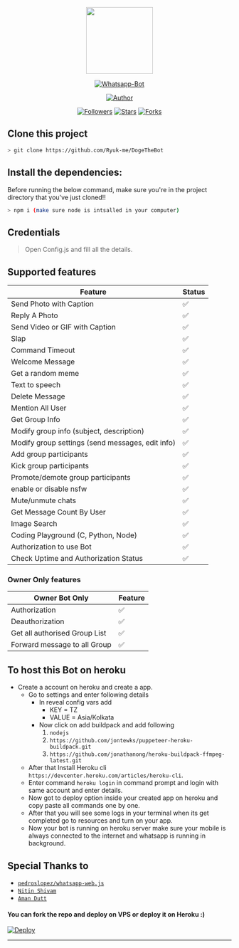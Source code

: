 <p align="center">
<img src="https://github.com/Ryuk-me/DogeTheBot/blob/main/dogeImages/Doge-Flower.jpeg?raw=true" width="150" height="150"/>
</p>

<p align="center">
<a href="#"><img title="Whatsapp-Bot" src="https://img.shields.io/badge/WhatsApp Bot-EC8FD0?style=for-the-badge&logo=whatsapp&logoColor=white"></a>
</p>

<p align="center">
<a href="https://github.com/Ryuk-me"><img title="Author" src="https://img.shields.io/badge/Author-Ryuk--me-red.svg?style=for-the-badge&logo=github"></a>
</p>

<p align="center">
<a href="https://github.com/Ryuk-me"><img title="Followers" src="https://img.shields.io/github/followers/Ryuk-me?color=blue&style=flat-square"></a>
<a href="https://github.com/Ryuk-me/DogeTheBot/stargazers/"><img title="Stars" src="https://img.shields.io/github/stars/ryuk-me/DogeTheBot?color=red&style=flat-square"></a>
<a href="https://github.com/Ryuk-me/DogeTheBot/network/members"><img title="Forks" src="https://img.shields.io/github/forks/Ryuk-me/DogeTheBot?color=red&style=flat-square"></a>
</p>

## Clone this project

```bash
> git clone https://github.com/Ryuk-me/DogeTheBot
```

## Install the dependencies:
Before running the below command, make sure you're in the project directory that
you've just cloned!!

```bash
> npm i (make sure node is intsalled in your computer)
```

## Credentials
> Open Config.js and fill all the details.

## Supported features
| Feature  | Status |
| ------------- | ------------- |
| Send Photo with Caption      | ✅  |
| Reply A Photo    | ✅  |
| Send Video or GIF with Caption   | ✅  |
| Slap   | ✅  |
| Command Timeout   | ✅  |
| Welcome Message   | ✅  |
| Get a random meme   | ✅ |
| Text to speech  | ✅  |
| Delete Message  | ✅  |
| Mention All User   | ✅ |
| Get Group Info | ✅ |
| Modify group info (subject, description)  | ✅  |
| Modify group settings (send messages, edit info)  | ✅  |
| Add group participants  | ✅  |
| Kick group participants  | ✅  |
| Promote/demote group participants | ✅ |
| enable or disable nsfw | ✅ |
| Mute/unmute chats | ✅ |
| Get Message Count By User | ✅ |
| Image Search | ✅ |
| Coding Playground (C, Python, Node) | ✅ |
| Authorization to use Bot | ✅ |
| Check Uptime and Authorization Status | ✅ |

### Owner Only features

| Owner Bot Only  |              Feature                |
| ------------- | ------------- |
| Authorization      | ✅  |
| Deauthorization      | ✅  |
| Get all authorised Group List    | ✅  |
| Forward message to all Group    | ✅  |




## To host this Bot on heroku
* Create a account on heroku and create a app.
    * Go to settings and enter following details
        * In reveal config vars add
            * KEY = TZ
            * VALUE = Asia/Kolkata 
        * Now click on add buildpack and add following
            1. `nodejs`
            2. `https://github.com/jontewks/puppeteer-heroku-buildpack.git`
            3. `https://github.com/jonathanong/heroku-buildpack-ffmpeg-latest.git`
    * After that Install Heroku cli `https://devcenter.heroku.com/articles/heroku-cli`.
    * Enter command `heroku login` in command prompt and login with same account and enter details.
    * Now got to deploy option inside your created app on heroku and copy paste all commands one by one. 
    * After that you will see some logs in your terminal when its get completed go to resources and turn on your app.
    * Now your bot is running on heroku server make sure your mobile is always connected to the internet and whatsapp is running in background.



## Special Thanks to

* [`pedroslopez/whatsapp-web.js`](https://github.com/pedroslopez/whatsapp-web.js/)
* [`Nitin Shivam`](https://github.com/nitinshivam)
* [`Aman Dutt`](https://github.com/adgamerx)




#### You can fork the repo and deploy on VPS or deploy it on Heroku :)  

[![Deploy](https://www.herokucdn.com/deploy/button.svg)](https://heroku.com/deploy)

---



